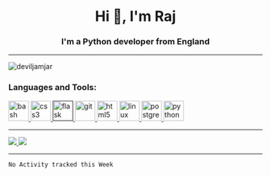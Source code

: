 <h1 align="center">Hi 👋, I'm Raj</h1>
<h3 align="center">I'm a Python developer from England</h3>

-----

<p align="left"> <img src="https://komarev.com/ghpvc/?username=deviljamjar" alt="deviljamjar" /> </p>

<h3 align="left">Languages and Tools:</h3>
<p align="left"> <a href="https://www.gnu.org/software/bash/" target="_blank"> <img src="https://www.vectorlogo.zone/logos/gnu_bash/gnu_bash-icon.svg" alt="bash" width="40" height="40"/> </a> <a href="https://www.w3schools.com/css/" target="_blank"> <img src="https://devicons.github.io/devicon/devicon.git/icons/css3/css3-original-wordmark.svg" alt="css3" width="40" height="40"/> </a> <a href="" target="_blank"> <img src="https://www.vectorlogo.zone/logos/pocoo_flask/pocoo_flask-icon.svg" alt="flask" width="40" height="40"/> </a> <a href="https://git-scm.com/" target="_blank"> <img src="https://www.vectorlogo.zone/logos/git-scm/git-scm-icon.svg" alt="git" width="40" height="40"/> </a> <a href="https://www.w3.org/html/" target="_blank"> <img src="https://devicons.github.io/devicon/devicon.git/icons/html5/html5-original-wordmark.svg" alt="html5" width="40" height="40"/> </a> <a href="https://www.linux.org/" target="_blank"> <img src="https://devicons.github.io/devicon/devicon.git/icons/linux/linux-original.svg" alt="linux" width="40" height="40"/> </a> <a href="https://www.postgresql.org" target="_blank"> <img src="https://devicons.github.io/devicon/devicon.git/icons/postgresql/postgresql-original-wordmark.svg" alt="postgresql" width="40" height="40"/> </a> <a href="https://www.python.org" target="_blank"> <img src="https://devicons.github.io/devicon/devicon.git/icons/python/python-original.svg" alt="python" width="40" height="40"/> </a> </p>

-----

<a href="https://github.com/DevilJamJar">
  <img src="https://github-readme-stats.vercel.app/api?username=DevilJamJar&show_icons=true&hide_border=true" />
</a><a href="https://github.com/DevilJamJar">
  <img src="https://github-readme-stats.vercel.app/api/top-langs/?username=DevilJamJar&layout=compact&langs_count=9&hide=css,html" />
</a>

-----

<!--START_SECTION:waka-->
```text
No Activity tracked this Week
```
<!--END_SECTION:waka-->
